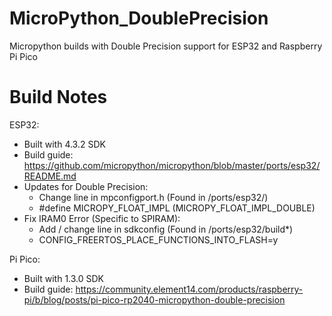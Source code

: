 # MicroPython_DoublePrecision

Micropython builds with Double Precision support for ESP32 and Raspberry Pi Pico

# Build Notes

ESP32: 
* Built with 4.3.2 SDK
* Build guide: https://github.com/micropython/micropython/blob/master/ports/esp32/README.md
* Updates for Double Precision:
    * Change line in mpconfigport.h (Found in /ports/esp32/)
    * #define MICROPY_FLOAT_IMPL (MICROPY_FLOAT_IMPL_DOUBLE)
* Fix IRAM0 Error (Specific to SPIRAM):
    * Add / change line in sdkconfig (Found in /ports/esp32/build*)
    * CONFIG_FREERTOS_PLACE_FUNCTIONS_INTO_FLASH=y

Pi Pico:
* Built with 1.3.0 SDK
* Build guide: https://community.element14.com/products/raspberry-pi/b/blog/posts/pi-pico-rp2040-micropython-double-precision




